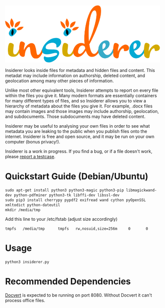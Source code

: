 <p align="center">
<img src="static/insiderer.png" alt="Insiderer">
</p>

Insiderer looks inside files for metadata and hidden files and content. This metadat may include information on authorship, deleted content, and geolocation among many other pieces of information.

Unlike most other equivalent tools, Insiderer attempts to report on every file within the files you give it. Many modern formats are essentially containers for many different types of files, and so Insiderer allows you to view a hierarchy of metadata about the files you give it. For example, .docx files may contain images and those images may include authorship, geolocation, and subdocuments. Those subdocuments may have deleted content.

Insiderer may be useful to analysing your own files in order to see what metadata you are leaking to the public when you publish files onto the internet. Insiderer is free and open source, and it may be run on your own computer (bonus privacy!).

Insiderer is a work in progress. If you find a bug, or if a file doesn't work, please [report a testcase](https://github.com/holloway/insiderer/issues).

Quickstart Guide (Debian/Ubuntu)
================================

    sudo apt-get install python3 python3-magic python3-pip libmagickwand-dev python-pdfminer python3-tk libffi-dev libssl-dev
    sudo pip3 install cherrypy pypdf2 exifread wand cython pyOpenSSL xmltodict python-dateutil
    mkdir /media/tmp

Add this line to your /etc/fstab (adjust size accordingly)

    tmpfs   /media/tmp      tmpfs   rw,nosuid,size=256m     0       0

Usage
=====

    python3 insiderer.py

Recommended Dependencies
=====================

[Docvert](https://github.com/holloway/docvert-python3) is expected to be running on port 8080. Without Docvert it can't process office files.



